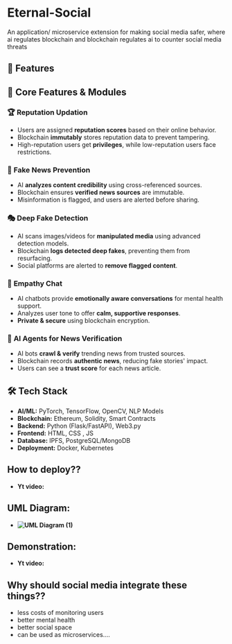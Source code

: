 # Eternal-Social
An application/ microservice extension for making social media safer, where ai regulates blockchain and blockchain regulates ai to counter social media threats


## 🚀 Features  

## 📌 Core Features & Modules  

### 🏆 **Reputation Updation**  
- Users are assigned **reputation scores** based on their online behavior.  
- Blockchain **immutably** stores reputation data to prevent tampering.  
- High-reputation users get **privileges**, while low-reputation users face restrictions.  

### 🚫 **Fake News Prevention**  
- AI **analyzes content credibility** using cross-referenced sources.  
- Blockchain ensures **verified news sources** are immutable.  
- Misinformation is flagged, and users are alerted before sharing.  

### 🎭 **Deep Fake Detection**  
- AI scans images/videos for **manipulated media** using advanced detection models.  
- Blockchain **logs detected deep fakes**, preventing them from resurfacing.  
- Social platforms are alerted to **remove flagged content**.  

### 💬 **Empathy Chat**  
- AI chatbots provide **emotionally aware conversations** for mental health support.  
- Analyzes user tone to offer **calm, supportive responses**.  
- **Private & secure** using blockchain encryption.  

### 📰 **AI Agents for News Verification**  
- AI bots **crawl & verify** trending news from trusted sources.  
- Blockchain records **authentic news**, reducing fake stories' impact.  
- Users can see a **trust score** for each news article.  


## 🛠️ Tech Stack  

- **AI/ML:** PyTorch, TensorFlow, OpenCV, NLP Models  
- **Blockchain:** Ethereum, Solidity, Smart Contracts  
- **Backend:** Python (Flask/FastAPI), Web3.py  
- **Frontend:** HTML, CSS , JS  
- **Database:** IPFS, PostgreSQL/MongoDB  
- **Deployment:** Docker, Kubernetes  

## How to deploy??
- **Yt video:**

## UML Diagram:
- **![UML Diagram (1)](https://github.com/user-attachments/assets/1da2d1da-da2f-4b16-b51f-8efe4b100820)**


## Demonstration:
- **Yt video:**

## Why should social media integrate these things??
- less costs of monitoring users
- better mental health
- better social space
- can be used as microservices....
